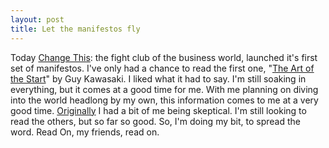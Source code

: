 ```yaml
---
layout: post
title: Let the manifestos fly
---
```

Today [Change This](http://changethis.com/): the fight club of the business world, launched it's first set of manifestos. I've only had a chance to read the first one, "[The Art of the Start](http://changethis.com/manifesto/show/1.ArtOfTheStart)" by Guy Kawasaki. I liked what it had to say. I'm still soaking in everything, but it comes at a good time for me. With me planning on diving into the world headlong by my own, this information comes to me at a very good time. [Originally](/theyre-all-going-to-talk-about-you) I had a bit of me being skeptical. I'm still looking to read the others, but so far so good. So, I'm doing my bit, to spread the word. Read On, my friends, read on. 
